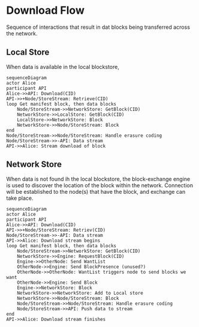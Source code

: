 # Download Flow
Sequence of interactions that result in dat blocks being transferred across the network.

## Local Store
When data is available in the local blockstore,

```mermaid
sequenceDiagram
actor Alice
participant API
Alice->>API: Download(CID)
API->>+Node/StoreStream: Retrieve(CID)
loop Get manifest block, then data blocks
    Node/StoreStream->>NetworkStore: GetBlock(CID)
    NetworkStore->>LocalStore: GetBlock(CID)
    LocalStore->>NetworkStore: Block
    NetworkStore->>Node/StoreStream: Block
end
Node/StoreStream->>Node/StoreStream: Handle erasure coding
Node/StoreStream->>-API: Data stream
API->>Alice: Stream download of block
```

## Network Store
When data is not found ih the local blockstore, the block-exchange engine is used to discover the location of the block within the network. Connection will be established to the node(s) that have the block, and exchange can take place.

```mermaid
sequenceDiagram
actor Alice
participant API
Alice->>API: Download(CID)
API->>+Node/StoreStream: Retriev(CID)
Node/StoreStream->>-API: Data stream
API->>Alice: Download stream begins
loop Get manifest block, then data blocks
    Node/StoreStream->>NetworkStore: GetBlock(CID)
    NetworkStore->>Engine: RequestBlock(CID)
    Engine->>OtherNode: Send WantList
    OtherNode->>Engine: Send BlockPresence (unused?)
    OtherNode->>OtherNode: WantList triggers node to send blocks we want
    OtherNode->>Engine: Send Block
    Engine->>NetworkStore: Block
    NetworkStore->>NetworkStore: Add to Local store
    NetworkStore->>Node/StoreStream: Block
    Node/StoreStream->>Node/StoreStream: Handle erasure coding
    Node/StoreStream->>API: Push data to stream
end
API->>Alice: Download stream finishes
```


